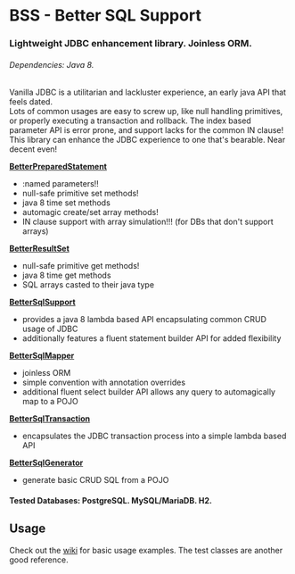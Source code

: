 # BSS - Better SQL Support
### Lightweight JDBC enhancement library. Joinless ORM.
###### Dependencies: Java 8.
Vanilla JDBC is a utilitarian and lackluster experience, an early java API that feels dated.<br>
Lots of common usages are easy to screw up, like null handling primitives, or properly executing a transaction and rollback.
The index based parameter API is error prone, and support lacks for the common IN clause!<br>
This library can enhance the JDBC experience to one that's bearable. Near decent even!

[**BetterPreparedStatement**](https://github.com/cyeagy/bss/wiki/BetterPreparedStatement)
 * :named parameters!!
 * null-safe primitive set methods!
 * java 8 time set methods
 * automagic create/set array methods!
 * IN clause support with array simulation!!! (for DBs that don't support arrays)

[**BetterResultSet**](https://github.com/cyeagy/bss/wiki/BetterResultSet)
 * null-safe primitive get methods!
 * java 8 time get methods
 * SQL arrays casted to their java type

[**BetterSqlSupport**](https://github.com/cyeagy/bss/wiki/BetterSqlSupport)
 * provides a java 8 lambda based API encapsulating common CRUD usage of JDBC
 * additionally features a fluent statement builder API for added flexibility

[**BetterSqlMapper**](https://github.com/cyeagy/bss/wiki/BetterSqlMapper)
 * joinless ORM
 * simple convention with annotation overrides
 * additional fluent select builder API allows any query to automagically map to a POJO

[**BetterSqlTransaction**](https://github.com/cyeagy/bss/wiki/BetterSqlTransaction)
 * encapsulates the JDBC transaction process into a simple lambda based API

[**BetterSqlGenerator**](https://github.com/cyeagy/bss/wiki/BetterSqlGenerator)
 * generate basic CRUD SQL from a POJO

#### Tested Databases: PostgreSQL. MySQL/MariaDB. H2.
## Usage
Check out the [wiki](https://github.com/cyeagy/bss/wiki) for basic usage examples. The test classes are another good reference.